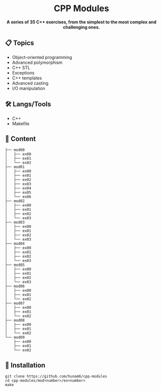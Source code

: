 <div align="center">
  <h1>CPP Modules</h1>
  <b>A series of 35 C++ exercises, from the simplest to the most complex and challenging ones.</b>
</div>

## 📋 Topics

- Object-oriented programming
- Advanced polymorphism
- C++ STL
- Exceptions
- C++ templates
- Advanced casting
- I/O manipulation

## 🛠️ Langs/Tools

- C++
- Makefile

## 📄 Content

```
├── mod00
│   ├── ex00
│   ├── ex01
│   └── ex02
├── mod01
│   ├── ex00
│   ├── ex01
│   ├── ex02
│   ├── ex03
│   ├── ex04
│   ├── ex05
│   └── ex06
├── mod02
│   ├── ex00
│   ├── ex01
│   ├── ex02
│   └── ex03
├── mod03
│   ├── ex00
│   ├── ex01
│   ├── ex02
│   └── ex03
├── mod04
│   ├── ex00
│   ├── ex01
│   ├── ex02
│   └── ex03
├── mod05
│   ├── ex00
│   ├── ex01
│   ├── ex02
│   └── ex03
├── mod06
│   ├── ex00
│   ├── ex01
│   └── ex02
├── mod07
│   ├── ex00
│   ├── ex01
│   └── ex02
├── mod08
│   ├── ex00
│   ├── ex01
│   └── ex02
└── mod09
    ├── ex00
    ├── ex01
    └── ex02
```

## 🚀 Installation

```
git clone https://github.com/hunam6/cpp-modules
cd cpp-modules/mod<number>/ex<number>
make
```
